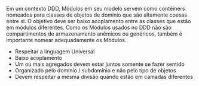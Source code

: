Em um contexto DDD, Módulos em seu modelo servem como contêiners nomeados para classes de objetos de domínio que são altamente coesas entre si. O objetivo deve ser baixo acoplamento entre as classes que estão em módulos diferentes. Como os Módulos usados no DDD não são compartimentos de armazenamento anêmicos ou genéricos, também é importante nomear adequadamente os Módulos.

- Respeitar a linguagem Universal
- Baixo acoplamento
- Um ou mais agregados devem estar juntos somente se fazer sentido
- Organizado pelo domínio / subdomínio e não pelo tipo de objetos
- Devem respeitar a mesma divisão quando estão em camadas diferentes